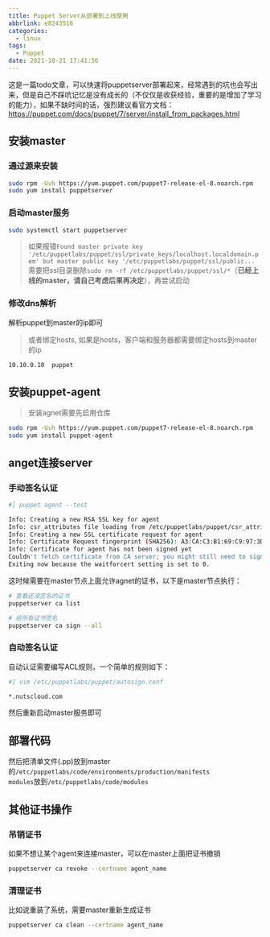 ```yaml
---
title: Puppet Server从部署到上线使用
abbrlink: e8243516
categories:
  - linux
tags:
  - Puppet
date: 2021-10-21 17:41:56
---
```


这是一篇todo文章，可以快速将puppetserver部署起来，经常遇到的坑也会写出来，但是自己不踩吭记忆是没有成长的（不仅仅是收获经验，重要的是增加了学习的能力），如果不缺时间的话，强烈建议看官方文档：<https://puppet.com/docs/puppet/7/server/install_from_packages.html>  

## 安装master

### 通过源来安装

```bash
sudo rpm -Uvh https://yum.puppet.com/puppet7-release-el-8.noarch.rpm
sudo yum install puppetserver
```

### 启动master服务

```bash
sudo systemctl start puppetserver
```

> 如果报错`Found master private key '/etc/puppetlabs/puppet/ssl/private_keys/localhost.localdomain.pem' but master public key '/etc/puppetlabs/puppet/ssl/public...`需要把ssl目录删除`sudo rm -rf /etc/puppetlabs/puppet/ssl/*`（**已经上线的master，请自己考虑后果再决定**），再尝试启动

### 修改dns解析

解析puppet到master的ip即可

> 或者绑定hosts, 如果是hosts，客户端和服务器都需要绑定hosts到master的ip

```txt
10.10.0.10  puppet
```

## 安装puppet-agent

> 安装agnet需要先启用仓库

```bash
sudo rpm -Uvh https://yum.puppet.com/puppet7-release-el-8.noarch.rpm
sudo yum install puppet-agent
```

## anget连接server

### 手动签名认证

```bash
#] puppet agent --test

Info: Creating a new RSA SSL key for agent
Info: csr_attributes file loading from /etc/puppetlabs/puppet/csr_attributes.yaml
Info: Creating a new SSL certificate request for agent
Info: Certificate Request fingerprint (SHA256): A3:CA:C3:B1:69:C9:97:3D:3A:BB:A4:F0:E5:15:34:A5:74:B5:86:08:E1:A9:02:A6:D4:91:12:04:6A:89:76:70
Info: Certificate for agent has not been signed yet
Couldn't fetch certificate from CA server; you might still need to sign this agent's certificate (agent).
Exiting now because the waitforcert setting is set to 0.
```

这时候需要在master节点上面允许agnet的证书，以下是master节点执行：

```bash
# 查看还没签名的证书
puppetserver ca list

# 给所有证书签名
puppetserver ca sign --all
```

### 自动签名认证

自动认证需要编写ACL规则，一个简单的规则如下：

```bash
#] vim /etc/puppetlabs/puppet/autosign.conf

*.nutscloud.com
```

然后重新启动master服务即可

## 部署代码

然后把清单文件(.pp)放到master的`/etc/puppetlabs/code/environments/production/manifests`  
`modules`放到`/etc/puppetlabs/code/modules`

## 其他证书操作

### 吊销证书

如果不想让某个agent来连接master，可以在master上面把证书撤销

```bash
puppetserver ca revoke --certname agent_name
```

### 清理证书

比如说重装了系统，需要master重新生成证书

```bash
puppetserver ca clean --certname agent_name
```
